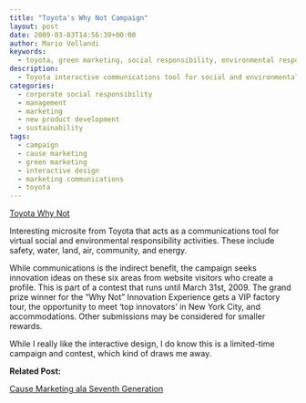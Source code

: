 ```yaml
---
title: "Toyota's Why Not Campaign"
layout: post
date: 2009-03-03T14:56:39+00:00
author: Mario Vellandi
keywords:
  - toyota, green marketing, social responsibility, environmental responsibility, csr, interactive design, campaign
description:
  - Toyota interactive communications tool for social and environmental responsibility activities. These include safety, water, land, air, community, and energy.
categories:
  - corporate social responsibility
  - management
  - marketing
  - new product development
  - sustainability
tags:
  - campaign
  - cause marketing
  - green marketing
  - interactive design
  - marketing communications
  - toyota
---
```

<a rel="nofollow" href="http://www.toyotawhynot.com">Toyota Why Not</a>

Interesting microsite from Toyota that acts as a communications tool for virtual social and environmental responsibility activities. These include safety, water, land, air, community, and energy.

While communications is the indirect benefit, the campaign seeks innovation ideas on these six areas from website visitors who create a profile. This is part of a contest that runs until March 31st, 2009. The grand prize winner for the &#8220;Why Not&#8221; Innovation Experience gets a VIP factory tour, the opportunity to meet &#8216;top innovators&#8217; in New York City, and accommodations. Other submissions may be considered for smaller rewards.

While I really like the interactive design, I do know this is a limited-time campaign and contest, which kind of draws me away.

**Related Post:**

[Cause Marketing ala Seventh Generation](../cause-marketing-ala-seventh-generation/)
